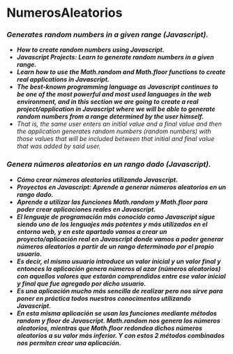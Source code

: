 # NumerosAleatorios

### **_Generates random numbers in a given range (Javascript)._**

- **_How to create random numbers using Javascript._**
- **_Javascript Projects: Learn to generate random numbers in a given range._**
- **_Learn how to use the Math.random and Math.floor functions to create real applications in Javascript._**
- **_The best-known programming language as Javascript continues to be one of the most powerful and most used languages ​​in the web environment, and in this section we are going to create a real project/application in Javascript where we will be able to generate random numbers from a range determined by the user himself._**
- _That is, the same user enters an initial value and a final value and then the application generates random numbers (random numbers) with those values ​​that will be included between that initial and final value that was added by said user._

### **_Genera números aleatorios en un rango dado (Javascript)._**

- **_Cómo crear números aleatorios utilizando Javascript._**
- **_Proyectos en Javascript: Aprende a generar números aleatorios en un rango dado._**
- **_Aprende a utilizar las funciones Math.random y Math.floor para poder crear aplicaciones reales en Javascript._**
- **_El lenguaje de programación más conocido como Javascript sigue siendo uno de los lenguajes más potentes y más utilizados en el entorno web, y en este apartado vamos a crear un proyecto/aplicación real en Javascript donde vamos a poder generar números aleatorios a partir de un rango determinado por el propio usuario._**
- **_Es decir, el mismo usuario introduce un valor inicial y un valor final y entonces la aplicación genera números al azar (números aleatorios) con aquellos valores que estarán comprendidos entre ese valor inicial y final que fue agregado por dicho usuario._**
- **_Es una aplicación mucho más sencilla de realizar pero nos sirve para poner en práctica todos nuestros conocimentos utilizando Javascript._**
- **_En esta misma aplicación se usan las funciones mediante métodos random y floor de Javascript. Math.random nos genera los números aleatorios, mientras que Math.floor redondea dichos números aleatorios a su valor más inferior. Y con estos 2 métodos combinados nos permiten crear una aplicación._**

